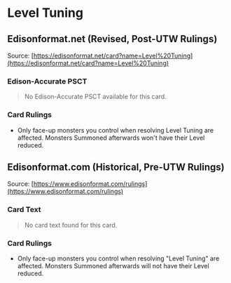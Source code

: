 # Level Tuning

## Edisonformat.net (Revised, Post-UTW Rulings)

Source: [https://edisonformat.net/card?name=Level%20Tuning](https://edisonformat.net/card?name=Level%20Tuning)

### Edison-Accurate PSCT

> No Edison-Accurate PSCT available for this card.

### Card Rulings

*   Only face-up monsters you control when resolving Level Tuning are affected. Monsters Summoned afterwards won't have their Level reduced.


## Edisonformat.com (Historical, Pre-UTW Rulings)

Source: [https://www.edisonformat.com/rulings](https://www.edisonformat.com/rulings)

### Card Text

> No card text found for this card.

### Card Rulings

*   Only face-up monsters you control when resolving "Level Tuning" are affected. Monsters Summoned afterwards will not have their Level reduced.


